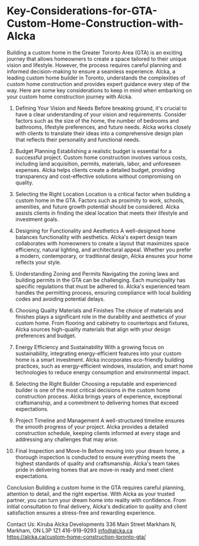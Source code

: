# Key-Considerations-for-GTA-Custom-Home-Construction-with-Alcka

Building a custom home in the Greater Toronto Area (GTA) is an exciting journey that allows homeowners to create a space tailored to their unique vision and lifestyle. However, the process requires careful planning and informed decision-making to ensure a seamless experience. Alcka, a leading custom home builder in Toronto, understands the complexities of custom home construction and provides expert guidance every step of the way. Here are some key considerations to keep in mind when embarking on your custom home construction journey with Alcka.

1. Defining Your Vision and Needs
Before breaking ground, it's crucial to have a clear understanding of your vision and requirements. Consider factors such as the size of the home, the number of bedrooms and bathrooms, lifestyle preferences, and future needs. Alcka works closely with clients to translate their ideas into a comprehensive design plan that reflects their personality and functional needs.

2. Budget Planning
Establishing a realistic budget is essential for a successful project. Custom home construction involves various costs, including land acquisition, permits, materials, labor, and unforeseen expenses. Alcka helps clients create a detailed budget, providing transparency and cost-effective solutions without compromising on quality.

3. Selecting the Right Location
Location is a critical factor when building a custom home in the GTA. Factors such as proximity to work, schools, amenities, and future growth potential should be considered. Alcka assists clients in finding the ideal location that meets their lifestyle and investment goals.

4. Designing for Functionality and Aesthetics
A well-designed home balances functionality with aesthetics. Alcka's expert design team collaborates with homeowners to create a layout that maximizes space efficiency, natural lighting, and architectural appeal. Whether you prefer a modern, contemporary, or traditional design, Alcka ensures your home reflects your style.

5. Understanding Zoning and Permits
Navigating the zoning laws and building permits in the GTA can be challenging. Each municipality has specific regulations that must be adhered to. Alcka's experienced team handles the permitting process, ensuring compliance with local building codes and avoiding potential delays.

6. Choosing Quality Materials and Finishes
The choice of materials and finishes plays a significant role in the durability and aesthetics of your custom home. From flooring and cabinetry to countertops and fixtures, Alcka sources high-quality materials that align with your design preferences and budget.

7. Energy Efficiency and Sustainability
With a growing focus on sustainability, integrating energy-efficient features into your custom home is a smart investment. Alcka incorporates eco-friendly building practices, such as energy-efficient windows, insulation, and smart home technologies to reduce energy consumption and environmental impact.

8. Selecting the Right Builder
Choosing a reputable and experienced builder is one of the most critical decisions in the custom home construction process. Alcka brings years of experience, exceptional craftsmanship, and a commitment to delivering homes that exceed expectations.

9. Project Timeline and Management
A well-structured timeline ensures the smooth progress of your project. Alcka provides a detailed construction schedule, keeping clients informed at every stage and addressing any challenges that may arise.

10. Final Inspection and Move-In
Before moving into your dream home, a thorough inspection is conducted to ensure everything meets the highest standards of quality and craftsmanship. Alcka's team takes pride in delivering homes that are move-in ready and meet client expectations.

Conclusion
Building a custom home in the GTA requires careful planning, attention to detail, and the right expertise. With Alcka as your trusted partner, you can turn your dream home into reality with confidence. From initial consultation to final delivery, Alcka's dedication to quality and client satisfaction ensures a stress-free and rewarding experience.

Contact Us:
Kiruba
Alcka Developments
336 Main Street Markham N,
Markham, ON L3P 1Z1
416-919-9293
info@alcka.ca
https://alcka.ca/custom-home-construction-toronto-gta/
